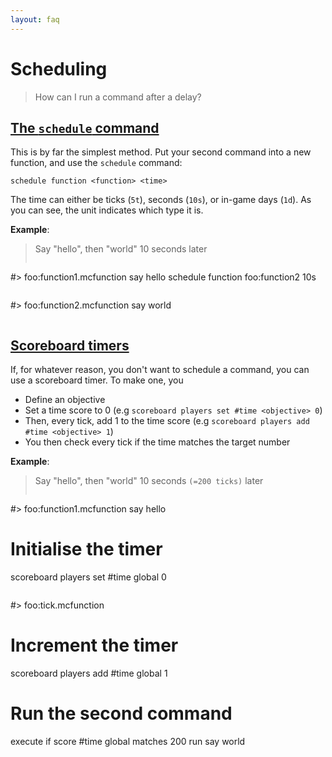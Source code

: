 ```yaml
---
layout: faq
---
```

# Scheduling

> How can I run a command after a delay?

## [The `schedule` command](#schedule)

This is by far the simplest method. Put your second command into a new function, and use the `schedule` command:
```
schedule function <function> <time>
```
The time can either be ticks (`5t`), seconds (`10s`), or in-game days (`1d`). As you can see, the unit indicates which type it is.

**Example**:
> Say "hello", then "world" 10 seconds later
>
> ```
#> foo:function1.mcfunction
say hello
schedule function foo:function2 10s
> ```
>
> ```
#> foo:function2.mcfunction
say world
> ```

## [Scoreboard timers](#score)

If, for whatever reason, you don't want to schedule a command, you can use a scoreboard timer. To make one, you

- Define an objective
- Set a time score to 0 (e.g `scoreboard players set #time <objective> 0`)
- Then, every tick, add 1 to the time score (e.g `scoreboard players add #time <objective> 1`)
- You then check every tick if the time matches the target number

**Example**:
> Say "hello", then "world" 10 seconds `(=200 ticks)` later
>
> ```
#> foo:function1.mcfunction
say hello
# Initialise the timer
scoreboard players set #time global 0
> ```
>
> ```
#> foo:tick.mcfunction
# Increment the timer
scoreboard players add #time global 1
# Run the second command
execute if score #time global matches 200 run say world
> ```